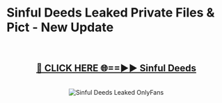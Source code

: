 # Sinful Deeds Leaked Private Files & Pict - New Update
<br>
<div align="center">
<h2><a href="https://mediafilles.blogspot.com/?title=Sinful_Deeds" rel="nofollow">🔴 CLICK HERE 🌐==►► Sinful Deeds</a></h2>
<br>
<a href="https://mediafilles.blogspot.com/?title=Sinful_Deeds" rel="nofollow" data-target="animated-image.originalLink"><img src="https://i.ibb.co.com/WyWwxjT/player-gif2.gif" alt="Sinful Deeds Leaked OnlyFans" style="max-width: 100%; display: inline-block;" data-target="animated-image.originalImage"></a>
</div>
<br>